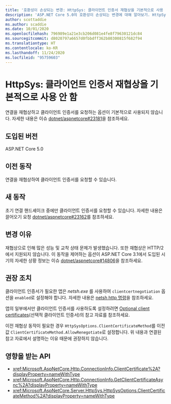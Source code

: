 ```yaml
---
title: '호환성이 손상되는 변경: HttpSys: 클라이언트 인증서 재협상을 기본적으로 사용 안 함'
description: 'ASP.NET Core 5.0의 호환성이 손상되는 변경에 대해 알아보기. HttpSys: 클라이언트 인증서 재협상을 기본적으로 사용 안 함'
author: scottaddie
ms.author: scaddie
ms.date: 10/01/2020
ms.openlocfilehash: 796989e1a21e3cb206d081e4fe8f79630121dc84
ms.sourcegitcommit: d8020797a6657d0fbbdff362b80300815f682f94
ms.translationtype: HT
ms.contentlocale: ko-KR
ms.lasthandoff: 11/24/2020
ms.locfileid: "95759603"
---
```

# <a name="httpsys-client-certificate-renegotiation-disabled-by-default"></a>HttpSys: 클라이언트 인증서 재협상을 기본적으로 사용 안 함

연결을 재협상하고 클라이언트 인증서를 요청하는 옵션이 기본적으로 사용되지 않습니다. 자세한 내용은 이슈 [dotnet/aspnetcore#23181](https://github.com/dotnet/aspnetcore/issues/23181)을 참조하세요.

## <a name="version-introduced"></a>도입된 버전

ASP.NET Core 5.0

## <a name="old-behavior"></a>이전 동작

연결을 재협상하여 클라이언트 인증서를 요청할 수 있습니다.

## <a name="new-behavior"></a>새 동작

초기 연결 핸드셰이크 중에만 클라이언트 인증서를 요청할 수 있습니다. 자세한 내용은 끌어오기 요청 [dotnet/aspnetcore#23162](https://github.com/dotnet/aspnetcore/pull/23162)를 참조하세요.

## <a name="reason-for-change"></a>변경 이유

재협상으로 인해 많은 성능 및 교착 상태 문제가 발생했습니다. 또한 재협상은 HTTP/2에서 지원되지 않습니다. 이 동작을 제어하는 옵션이 ASP.NET Core 3.1에서 도입된 시기의 자세한 상황 정보는 이슈 [dotnet/aspnetcore#14806](https://github.com/dotnet/aspnetcore/issues/14806)을 참조하세요.

## <a name="recommended-action"></a>권장 조치

클라이언트 인증서가 필요한 앱은 *netsh.exe* 를 사용하여 `clientcertnegotiation` 옵션을 `enabled`로 설정해야 합니다. 자세한 내용은 [netsh http 명령](/windows-server/networking/technologies/netsh/netsh-http)을 참조하세요.

앱의 일부에서만 클라이언트 인증서를 사용하도록 설정하려면 [Optional client certificates](/aspnet/core/security/authentication/certauth?view=aspnetcore-3.1#optional-client-certificates)(선택적 클라이언트 인증서)의 참고 자료를 참조하세요.

이전 재협상 동작이 필요한 경우 `HttpSysOptions.ClientCertificateMethod`를 이전 값 `ClientCertificateMethod.AllowRenegotiate`로 설정합니다. 위 내용과 연결된 참고 자료에서 설명하는 이유 때문에 권장하지 않습니다.

## <a name="affected-apis"></a>영향을 받는 API

- <xref:Microsoft.AspNetCore.Http.ConnectionInfo.ClientCertificate%2A?displayProperty=nameWithType>
- <xref:Microsoft.AspNetCore.Http.ConnectionInfo.GetClientCertificateAsync%2A?displayProperty=nameWithType>
- <xref:Microsoft.AspNetCore.Server.HttpSys.HttpSysOptions.ClientCertificateMethod%2A?displayProperty=nameWithType>

<!--

### Category

ASP.NET Core

### Affected APIs

- `Overload:Microsoft.AspNetCore.Http.ConnectionInfo.ClientCertificate`
- `Overload:Microsoft.AspNetCore.Http.ConnectionInfo.GetClientCertificateAsync`
- `Overload:Microsoft.AspNetCore.Server.HttpSys.HttpSysOptions.ClientCertificateMethod`

-->
